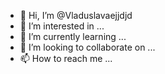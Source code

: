 - 👋 Hi, I’m @Vladuslavaejjdjd
- 👀 I’m interested in ...
- 🌱 I’m currently learning ...
- 💞️ I’m looking to collaborate on ...
- 📫 How to reach me ...

<!---
Vladuslavaejjdjd/Vladuslavaejjdjd is a ✨ special ✨ repository because its `README.md` (this file) appears on your GitHub profile.
You can click the Preview link to take a look at your changes.
--->
